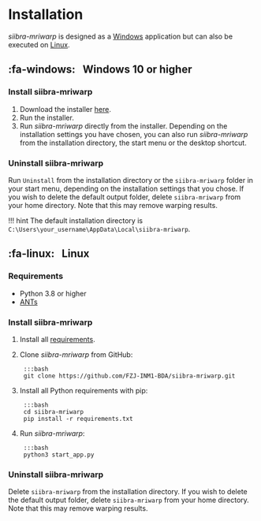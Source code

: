 # Installation

_siibra-mriwarp_ is designed as a [Windows](#fa-windows-windows-10-or-higher) application but can also be executed on [Linux](#linux).

## :fa-windows: &nbsp; Windows 10 or higher

### Install siibra-mriwarp

1. Download the installer [here](https://fz-juelich.sciebo.de/s/N9taLOGoE5MiSz8/download).
2. Run the installer.
3. Run _siibra-mriwarp_ directly from the installer. Depending on the installation settings you have chosen, you can also run _siibra-mriwarp_ from the installation directory, the start menu or the desktop shortcut.

### Uninstall siibra-mriwarp

Run `Uninstall` from the installation directory or the `siibra-mriwarp` folder in your start menu, depending on the installation settings that you chose. If you wish to delete the default output folder, delete `siibra-mriwarp` from your home directory. Note that this may remove warping results.

!!! hint
    The default installation directory is `C:\Users\your_username\AppData\Local\siibra-mriwarp`.

## :fa-linux: &nbsp; Linux

### Requirements

* Python 3.8 or higher
* [ANTs](https://github.com/ANTsX/ANTs/wiki/Compiling-ANTs-on-Linux-and-Mac-OS)

### Install siibra-mriwarp

1. Install all [requirements](#requirements).
2. Clone _siibra-mriwarp_ from GitHub:

        :::bash
        git clone https://github.com/FZJ-INM1-BDA/siibra-mriwarp.git

3. Install all Python requirements with pip:

        :::bash
        cd siibra-mriwarp
        pip install -r requirements.txt

4. Run _siibra-mriwarp_:

        :::bash
        python3 start_app.py

### Uninstall siibra-mriwarp

Delete `siibra-mriwarp` from the installation directory. If you wish to delete the default output folder, delete `siibra-mriwarp` from your home directory. Note that this may remove warping results.
